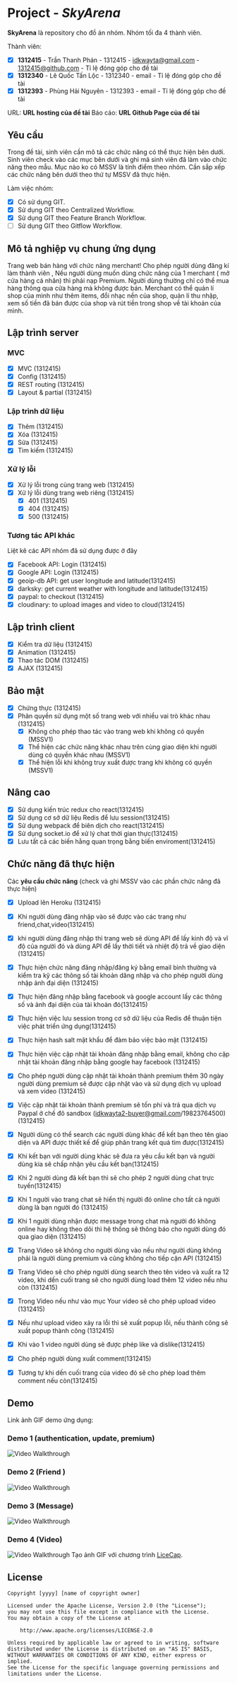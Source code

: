 # Project - *SkyArena*

**SkyArena** là repository cho đồ án nhóm. Nhóm tối đa 4 thành viên.

Thành viên:
* [x] **1312415** - Trần Thanh Phán - 1312415 - idkwayta@gmail.com - 1312415@github.com - Tỉ lệ đóng góp cho đề tài
* [x] **1312340** - Lê Quốc Tấn Lộc - 1312340 - email - Tỉ lệ đóng góp cho đề tài
* [x] **1312393** - Phùng Hải Nguyên - 1312393 - email - Tỉ lệ đóng góp cho đề tài

URL: **URL hosting của đề tài**
Báo cáo: **URL Github Page của đề tài**

## Yêu cầu

Trong đề tài, sinh viên cần mô tả các chức năng có thể thực hiện bên dưới. Sinh viên check vào các mục bên dưới và ghi mã sinh viên đã làm vào chức năng theo mẫu. Mục nào ko có MSSV là tính điểm theo nhóm. Cần sắp xếp các chức năng bên dưới theo thứ tự MSSV đã thực hiện.

Làm việc nhóm:
* [x] Có sử dụng GIT.
* [x] Sử dụng GIT theo Centralized Workflow.
* [x] Sử dụng GIT theo Feature Branch Workflow.
* [ ] Sử dụng GIT theo Gitflow Workflow.

## Mô tả nghiệp vụ chung ứng dụng
Trang web bán hàng với chức năng merchant! Cho phép người dùng đăng kí làm thành viên , Nếu người dùng muốn dùng chức năng của 1 merchant ( mở cửa hàng cá nhân) thì phải nạp Premium. Người dùng thường chỉ có thể mua hàng thông qua cửa hàng mà không được bán. Merchant có thể quản  lí shop của mình như thêm items, đổi nhạc nền của shop, quản lí thu nhập, xem số tiền đã bán được của shop và rút tiền trong shop về tài khoản của mình.

## Lập trình server
### MVC
* [x] MVC (1312415)
* [x] Config (1312415)
* [x] REST routing (1312415)
* [x] Layout & partial (1312415)

### Lập trình dữ liệu
* [x] Thêm (1312415)
* [x] Xóa (1312415)
* [x] Sửa (1312415)
* [x] Tìm kiếm (1312415)

### Xử lý lỗi
* [x] Xử lý lỗi trong cùng trang web (1312415)
* [x] Xử lý lỗi dùng trang web riêng (1312415)
   * [x] 401 (1312415)
   * [x] 404 (1312415)
   * [x] 500 (1312415)

### Tương tác API khác
Liệt kê các API nhóm đã sử dụng được ở đây
* [x] Facebook API: Login (1312415)
* [x] Google API: Login (1312415)
* [x] geoip-db API: get user longitude and latitude(1312415)
* [x] darksky: get current weather with longitude and latitude(1312415)
* [x] paypal: to checkout (1312415)
* [x] cloudinary: to upload images and video to cloud(1312415)

## Lập trình client
* [x] Kiểm tra dữ liệu (1312415)
* [x] Animation (1312415)
* [x] Thao tác DOM (1312415)
* [x] AJAX (1312415)

## Bảo mật
* [x] Chứng thực (1312415)
* [x] Phân quyền sử dụng một số trang web với nhiều vai trò khác nhau (1312415)
   * [x] Không cho phép thao tác vào trang web khi không có quyền (MSSV1)
   * [x] Thể hiện các chức năng khác nhau trên cùng giao diện khi người dùng có quyền khác nhau (MSSV1)
   * [x] Thể hiện lỗi khi không truy xuất được trang khi không có quyền (MSSV1)

## Nâng cao
* [x] Sử dụng kiến trúc redux cho react(1312415)
* [x] Sử dụng cơ sở dữ liệu Redis để lưu session(1312415)
* [x] Sử dụng webpack để biên dịch cho react(1312415)
* [x] Sử dụng socket.io để xử lý chat thời gian thực(1312415)
* [x] Lưu tất cả các biến hằng quan trọng bằng biến enviroment(1312415)

## Chức năng đã thực hiện
Các **yêu cầu chức năng** (check và ghi MSSV vào các phần chức năng đã thực hiện)
* [x] Upload lên Heroku (1312415)
* [x] Khi người dùng đăng nhập vào sẽ được vào các trang như friend,chat,video(1312415)
* [x] khi người dùng đăng nhập thì trang web sẽ dùng API để lấy kinh độ và vĩ độ của người đó và dùng API để lấy thời tiết và nhiệt độ trả về giao diện (1312415)
* [x] Thực hiện chức năng đăng nhập/đăng ký bằng email bình thường và kiểm tra kỹ các thông số tài khoản dăng nhập và cho phép người dùng nhập ảnh đại diện (1312415)
* [x] Thực hiện đăng nhập bằng facebook và google account lấy các thông số và ảnh đại diện của tài khoản đó(1312415)
* [x] Thực hiện việc lưu session trong cơ sở dữ liệu của Redis để thuận tiện việc  phát triển ứng dụng(1312415)
* [x] Thực hiện hash salt mật khẩu để đảm bảo việc bảo mật (1312415)
* [x] Thực hiện việc cập nhật tài khoản đăng nhập bằng email, không cho cập nhật tài khoản đăng nhập bằng google hay facebook (1312415)
* [x] Cho phép người dùng cập nhật tài khoản thành premium thêm 30 ngày người dùng premium sẽ được cập nhật vào và sử dụng dịch vụ upload và xem video (1312415)
* [x] Việc cập nhật tài khoản thành premium sẽ tốn phí và trả qua dịch vụ Paypal ở chế đô sandbox (idkwayta2-buyer@gmail.com/19823764500)(1312415)
* [x] Người dùng có thể search các người dùng khác để kết bạn  theo tên giao diện và API được thiết kế để giúp phân trang kết quả tìm được(1312415)
* [x] Khi kết bạn với người dùng khác sẽ đưa ra yêu cầu kết bạn và người dùng kia sẽ chấp nhận yêu cầu kết bạn(1312415)
* [x] Khi 2 người dùng đã kết bạn thì sẽ cho phép 2 người dùng chat trực tuyến(1312415)
* [x] Khi 1 người vào trang chat sẽ hiển thị người đó online cho tất cả người dùng là bạn người đó (1312415)
* [x] Khi 1 người dùng nhận được message trong chat mà người đó không online hay không theo dõi thì hệ thống sẽ thông báo cho người dùng đó qua giao diện (1312415)
* [x] Trang Video sẽ không cho người dùng vào nếu như người dùng không phải là người dùng premium và cũng không cho tiếp cận API (1312415)
* [x] Trang Video sẽ cho phép người dùng search theo tên  video và xuất ra 12 video, khi dến cuối trang sẽ cho người dùng load thêm 12 video nếu nhu còn (1312415)
* [x] Trong Video nếu như vào mục Your video sẽ cho phép upload video (1312415)
* [x] Nếu như upload video xảy ra lỗi thì sẽ xuất popup lỗi, nếu thành công sẽ xuất popup thành công  (1312415)
* [x] Khi vào 1 video người dùng sẽ được phép like và dislike(1312415)
* [x] Cho phép người dùng xuất comment(1312415)
* [x] Tương tự khi dến cuối trang của video đó sẽ cho phép load thêm comment nếu còn(1312415)


## Demo
Link ảnh GIF demo ứng dụng:
### Demo 1 (authentication, update, premium)
![Video Walkthrough](demo1.gif)
### Demo 2 (Friend )
![Video Walkthrough](demo2.gif)
### Demo 3 (Message)
![Video Walkthrough](demo3.gif)
### Demo 4 (Video)
![Video Walkthrough](demo4.gif)
Tạo ảnh GIF với chương trình [LiceCap](http://www.cockos.com/licecap/).


## License

    Copyright [yyyy] [name of copyright owner]

    Licensed under the Apache License, Version 2.0 (the "License");
    you may not use this file except in compliance with the License.
    You may obtain a copy of the License at

        http://www.apache.org/licenses/LICENSE-2.0

    Unless required by applicable law or agreed to in writing, software
    distributed under the License is distributed on an "AS IS" BASIS,
    WITHOUT WARRANTIES OR CONDITIONS OF ANY KIND, either express or implied.
    See the License for the specific language governing permissions and
    limitations under the License.
